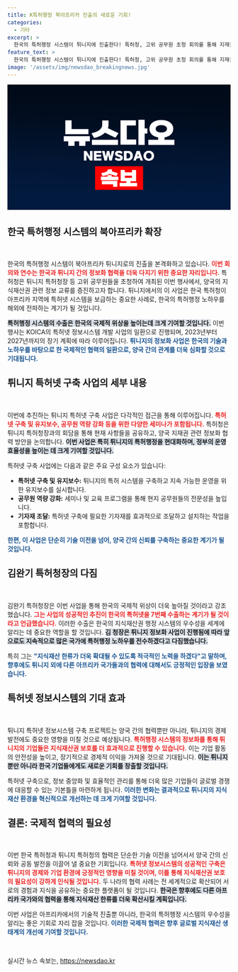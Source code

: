 ```yaml
---
title: K특허행정 북아프리카 진출의 새로운 기회!
categories:
  - 기타
excerpt: >
  한국의 특허행정 시스템이 튀니지에 진출한다! 특허청, 고위 공무원 초청 회의를 통해 지재권 정보화 협력을 확대하며, 한국의 노하우를 전파하는 이번 사업은 한·튀니지 협력의 새로운 이정표가 될 전망이다.
feature_text: >
  한국의 특허행정 시스템이 튀니지에 진출한다! 특허청, 고위 공무원 초청 회의를 통해 지재권 정보화 협력을 확대하며, 한국의 노하우를 전파하는 이번 사업은 한·튀니지 협력의 새로운 이정표가 될 전망이다.
image: '/assets/img/newsdao_breakingnews.jpg'
---
```


<p><img src="/assets/img/newsdao_breakingnews.jpg" alt="cryptoinkorea 속보" /></p>

<h2 data-ke-size="size26">한국 특허행정 시스템의 북아프리카 확장</h2>

<p data-ke-size="size16">&nbsp;</p>

<p>한국의 특허행정 시스템이 북아프리카 튀니지로의 진출을 본격화하고 있습니다. <b><span style="color: #ee2323;">이번 회의와 연수는 한국과 튀니지 간의 정보화 협력을 더욱 다지기 위한 중요한 자리입니다.</span></b> 특허청은 튀니지 특허청장 등 고위 공무원들을 초청하여 개최된 이번 행사에서, 양국의 지식재산권 관련 정보 교류를 증진하고자 합니다. 튀니지에서의 이 사업은 한국 특허청이 아프리카 지역에 특허넷 시스템을 보급하는 중요한 사례로, 한국의 특허행정 노하우를 해외에 전파하는 계기가 될 것입니다.</p>

<p><b><span style="background-color: #21538527;">특허행정 시스템의 수출은 한국의 국제적 위상을 높이는데 크게 기여할 것입니다.</span></b> 이번 행사는 KOICA의 특허넷 정보시스템 개발 사업의 일환으로 진행되며, 2023년부터 2027년까지의 장기 계획에 따라 이루어집니다. <b><span style="color: #1a5490;">튀니지의 정보화 사업은 한국의 기술과 노하우를 바탕으로 한 국제적인 협력의 일환으로, 양국 간의 관계를 더욱 심화할 것으로 기대됩니다.</span></b></p>

<h2 data-ke-size="size26">튀니지 특허넷 구축 사업의 세부 내용</h2>

<p data-ke-size="size16">&nbsp;</p>

<p>이번에 추진하는 튀니지 특허넷 구축 사업은 다각적인 접근을 통해 이루어집니다. <b><span style="color: #ee2323;">특허넷 구축 및 유지보수, 공무원 역량 강화 등을 위한 다양한 세미나가 포함됩니다.</span></b> 특허청은 튀니지 특허청장과의 회담을 통해 현재 사항들을 공유하고, 양국 지재권 관련 정보화 협력 방안을 논의합니다. <b><span style="background-color: #21538527;">이번 사업은 특히 튀니지의 특허행정을 현대화하며, 정부의 운영 효율성을 높이는 데 크게 기여할 것입니다.</span></b></p>

<p>특허넷 구축 사업에는 다음과 같은 주요 구성 요소가 있습니다:</p>

<ul>
  <li><b>특허넷 구축 및 유지보수:</b> 튀니지의 특허 시스템을 구축하고 지속 가능한 운영을 위한 유지보수를 실시합니다.</li>
  <li><b>공무원 역량 강화:</b> 세미나 및 교육 프로그램을 통해 현지 공무원들의 전문성을 높입니다.</li>
  <li><b>기자재 조달:</b> 특허넷 구축에 필요한 기자재를 효과적으로 조달하고 설치하는 작업을 포함합니다.</li>
</ul>

<p><b><span style="color: #1a5490;">한편, 이 사업은 단순히 기술 이전을 넘어, 양국 간의 신뢰를 구축하는 중요한 계기가 될 것입니다.</span></b></p>

<h2 data-ke-size="size26">김완기 특허청장의 다짐</h2>

<p data-ke-size="size16">&nbsp;</p>

<p>김완기 특허청장은 이번 사업을 통해 한국의 국제적 위상이 더욱 높아질 것이라고 강조했습니다. <b><span style="color: #ee2323;">그는 사업의 성공적인 추진이 한국의 특허넷을 7번째 수출하는 계기가 될 것이라고 언급했습니다.</span></b> 이러한 수출은 한국의 지식재산권 행정 시스템의 우수성을 세계에 알리는 데 중요한 역할을 할 것입니다. <b><span style="background-color: #21538527;">김 청장은 튀니지 정보화 사업이 진행됨에 따라 앞으로도 지속적으로 많은 국가에 특허행정 노하우를 전수하겠다고 다짐했습니다.</span></b></p>

<p>특히 그는 <b><span style="color: #1a5490;">"지식재산 한류가 더욱 확대될 수 있도록 적극적인 노력을 하겠다"고 말하며, 향후에도 튀니지 외에 다른 아프리카 국가들과의 협력에 대해서도 긍정적인 입장을 보였습니다.</span></b></p>

<h2 data-ke-size="size26">특허넷 정보시스템의 기대 효과</h2>

<p data-ke-size="size16">&nbsp;</p>

<p>튀니지 특허넷 정보시스템 구축 프로젝트는 양국 간의 협력뿐만 아니라, 튀니지의 경제 발전에도 중요한 영향을 미칠 것으로 예상됩니다. <b><span style="color: #ee2323;">특허행정 시스템의 정보화를 통해 튀니지의 기업들은 지식재산권 보호를 더 효과적으로 진행할 수 있습니다.</span></b> 이는 기업 활동의 안전성을 높이고, 장기적으로 경제적 이익을 가져올 것으로 기대됩니다. <b><span style="background-color: #21538527;">이는 튀니지뿐만 아니라 한국 기업들에게도 새로운 기회를 창출할 것입니다.</span></b></p>

<p>특허넷 구축으로, 정보 중앙화 및 효율적인 관리를 통해 더욱 많은 기업들이 글로벌 경쟁에 대응할 수 있는 기본틀을 마련하게 됩니다. <b><span style="color: #1a5490;">이러한 변화는 결과적으로 튀니지의 지식재산 환경을 혁신적으로 개선하는 데 크게 기여할 것입니다.</span></b></p>

<h2 data-ke-size="size26">결론: 국제적 협력의 필요성</h2>

<p data-ke-size="size16">&nbsp;</p>

<p>이번 한국 특허청과 튀니지 특허청의 협력은 단순한 기술 이전을 넘어서서 양국 간의 신뢰와 공동 발전을 이끌어 낼 중요한 기회입니다. <b><span style="color: #ee2323;">특허넷 정보시스템의 성공적인 구축은 튀니지의 경제와 기업 환경에 긍정적인 영향을 미칠 것이며, 이를 통해 지식재산권 보호의 필요성이 강하게 인식될 것입니다.</span></b> 두 나라의 협력 사례는 전 세계적으로 확산되어 서로의 경험과 지식을 공유하는 중요한 플랫폼이 될 것입니다. <b><span style="background-color: #21538527;">한국은 향후에도 다른 아프리카 국가와의 협력을 통해 지식재산 한류를 더욱 확산시킬 계획입니다.</span></b></p>

<p>이번 사업은 아프리카에서의 기술적 진출뿐 아니라, 한국의 특허행정 시스템의 우수성을 알리는 좋은 기회로 자리 잡을 것입니다. <b><span style="color: #1a5490;">이러한 국제적 협력은 향후 글로벌 지식재산 생태계의 개선에 기여할 것입니다.</span></b></p>

<p data-ke-size="size16">&nbsp;</p>
실시간 뉴스 속보는, <a href="https://newsdao.kr" rel="dofollow">https://newsdao.kr</a>


